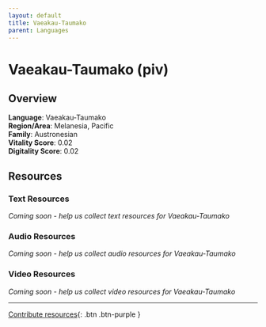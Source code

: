 ```yaml
---
layout: default
title: Vaeakau-Taumako
parent: Languages
---
```


# Vaeakau-Taumako (piv)

## Overview

**Language**: Vaeakau-Taumako  
**Region/Area**: Melanesia, Pacific  
**Family**: Austronesian  
**Vitality Score**: 0.02  
**Digitality Score**: 0.02  

## Resources

### Text Resources
*Coming soon - help us collect text resources for Vaeakau-Taumako*

### Audio Resources
*Coming soon - help us collect audio resources for Vaeakau-Taumako*

### Video Resources
*Coming soon - help us collect video resources for Vaeakau-Taumako*

---

[Contribute resources](https://fairtrain.github.io/){: .btn .btn-purple }
